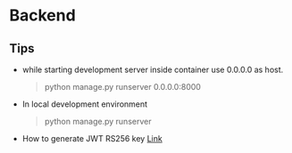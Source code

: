 # Backend

## Tips

- while starting development server inside container use 0.0.0.0 as host.

  > python manage.py runserver 0.0.0.0:8000

- In local development environment
  > python manage.py runserver

- How to generate JWT RS256 key [Link](https://gist.github.com/ygotthilf/baa58da5c3dd1f69fae9)
